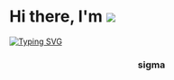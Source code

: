 <h1 alighn="center"> Hi there, I'm <img src="![image](https://github.com/user-attachments/assets/8aca3ce3-c5b4-49f0-bec1-9d9e7e3cd1b5)
")> </h1> 
<a href="https://git.io/typing-svg"><img src="https://readme-typing-svg.herokuapp.com?font=Fira+Code&pause=1000&width=435&lines=VENOM" alt="Typing SVG" /></a>
<h3 align="center">sigma</h3>

